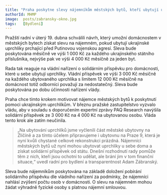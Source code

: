 ```yaml
---
title: "Praha poskytne slevy nájemníkům městských bytů, kteří ubytují ukrajinské uprchlíky"
authorId: MHMP
image: 	posts/zabransky-okno.jpg
tags:   [Bydlení]
---
```


Pražští radní v úterý 19. dubna schválili návrh, který umožní domácnostem v městských bytech získat slevu na nájemném, pokud ubytují ukrajinské uprchlíky prchající před Putinovou vojenskou agresí. Sleva bude poskytována měsíčně ve výši 1 000 Kč za každého ukrajinského státního příslušníka, nejvýše pak ve výši 4 000 Kč měsíčně za jeden byt.

Rada tak reaguje na vládní nařízení o solidárním příspěvku pro domácnosti, které u sebe ubytují uprchlíky. Vládní příspěvek ve výši 3 000 Kč měsíčně na každého ubytovaného uprchlíka s limitem 12 000 Kč měsíčně na domácnost totiž odborníci považují za nedostatečný. Sleva bude poskytována po dobu účinnosti nařízení vlády.

Praha chce tímto krokem motivovat nájemce městských bytů k poskytnutí pomoci ukrajinským uprchlíkům. V březnu pražské zastupitelstvo vyzvalo vládu, aby v souladu s doporučením expertní zprávy PAQ Research navýšila solidární příspěvek ze 3 000 Kč na 4 000 Kč na ubytovanou osobu. Vláda tento krok ale zatím neučinila.

> „Na ubytování uprchlíků jsme vyčlenili část městské ubytovny na Zličíně a za tímto účelem připravujeme i ubytovnu na Praze 9, která je nyní kvůli chystané celkové rekonstrukci prázdná. Nájemníci městských bytů už nyní mohou ubytovat uprchlíky u sebe doma a získat solidární příspěvek od státu. Dnešní rozhodnutí rady pomůže těm z nich, kteří jsou ochotni to udělat, ale brání jim v tom finanční situace,“ uvedl radní pro bydlení a transparentnost Adam Zábranský.

Sleva bude nájemníkům poskytována na základě doložení pobírání solidárního příspěvku dle vládního nařízení za podmínky, že nájemníci nahlásí zvýšení počtu osob v domácnosti. O slevu na nájemném mohou žádat výhradně fyzické osoby s platnou nájemní smlouvou.
